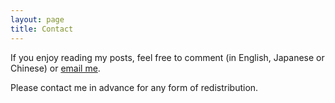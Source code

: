 ```yaml
---
layout: page
title: Contact
---
```


If you enjoy reading my posts, feel free to comment (in English, Japanese or Chinese) or [email me](mailto:huachun@crypko.ai).

Please contact me in advance for any form of redistribution.
